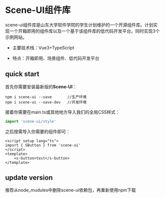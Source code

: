 # Scene-UI组件库

scene-ui组件库是山东大学软件学院的学生计划维护的一个开源组件库。计划实现一个开箱即用的组件库以及一个基于该组件库的低代码开发平台。同时实现3个示例网站。

* 主要技术栈：Vue3+TypeScript

* 特点：开箱即用、场景组件、低代码开发平台

## quick start

首先你需要安装最新版的**Scene-UI**：

```npm
npm i scene-ui --save		//生产环境
npm i scene-ui --save-dev	//开发环境
```

接着你需要在main.ts或其他地方导入我们的全局CSS样式：

```typescript
import 'scene-ui/style'
```

之后按需导入你需要的组件即可：

```vue
<script setup lang="ts">
import { SButton } from 'scene-ui'
</script>
<template>
	<s-button>test</s-button>
</template>    
```

## update version

推荐从node_mudules中删除scene-ui依赖包，再重新使用npm下载



